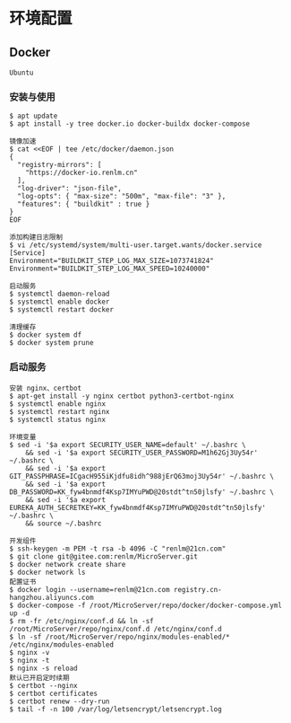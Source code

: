 # 环境配置

## Docker
	Ubuntu

### 安装与使用
	$ apt update
	$ apt install -y tree docker.io docker-buildx docker-compose

```
镜像加速
$ cat <<EOF | tee /etc/docker/daemon.json
{
  "registry-mirrors": [ 
    "https://docker-io.renlm.cn"
  ],
  "log-driver": "json-file",
  "log-opts": { "max-size": "500m", "max-file": "3" },
  "features": { "buildkit" : true }
}
EOF
```

```
添加构建日志限制
$ vi /etc/systemd/system/multi-user.target.wants/docker.service
[Service]
Environment="BUILDKIT_STEP_LOG_MAX_SIZE=1073741824"
Environment="BUILDKIT_STEP_LOG_MAX_SPEED=10240000"
```

	启动服务
	$ systemctl daemon-reload
	$ systemctl enable docker
	$ systemctl restart docker
	
	清理缓存
	$ docker system df
	$ docker system prune
	
### 启动服务
	安装 nginx、certbot
	$ apt-get install -y nginx certbot python3-certbot-nginx
	$ systemctl enable nginx
	$ systemctl restart nginx
	$ systemctl status nginx
	
	环境变量
	$ sed -i '$a export SECURITY_USER_NAME=default' ~/.bashrc \
        && sed -i '$a export SECURITY_USER_PASSWORD=M1h62Gj3Uy54r' ~/.bashrc \
        && sed -i '$a export GIT_PASSPHRASE=ICgacH955iKjdfu8idh^988jErQ63moj3Uy54r' ~/.bashrc \
        && sed -i '$a export DB_PASSWORD=KK_fyw4bnmdf4Ksp7IMYuPWD@20stdt^tn50jlsfy' ~/.bashrc \
        && sed -i '$a export EUREKA_AUTH_SECRETKEY=KK_fyw4bnmdf4Ksp7IMYuPWD@20stdt^tn50jlsfy' ~/.bashrc \
        && source ~/.bashrc
	
	开发组件
	$ ssh-keygen -m PEM -t rsa -b 4096 -C "renlm@21cn.com"
	$ git clone git@gitee.com:renlm/MicroServer.git
	$ docker network create share
	$ docker network ls
	配置证书
	$ docker login --username=renlm@21cn.com registry.cn-hangzhou.aliyuncs.com
	$ docker-compose -f /root/MicroServer/repo/docker/docker-compose.yml up -d
	$ rm -fr /etc/nginx/conf.d && ln -sf /root/MicroServer/repo/nginx/conf.d /etc/nginx/conf.d
	$ ln -sf /root/MicroServer/repo/nginx/modules-enabled/* /etc/nginx/modules-enabled
	$ nginx -v
	$ nginx -t
	$ nginx -s reload
	默认已开启定时续期
	$ certbot --nginx
	$ certbot certificates
	$ certbot renew --dry-run
	$ tail -f -n 100 /var/log/letsencrypt/letsencrypt.log
